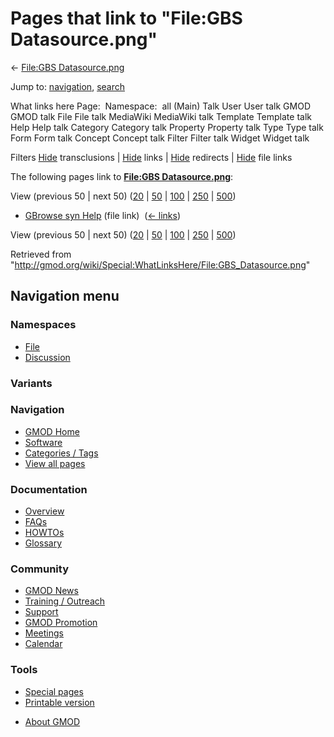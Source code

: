 <div id="mw-page-base" class="noprint">

</div>

<div id="mw-head-base" class="noprint">

</div>

<div id="content" class="mw-body" role="main">

<span id="top"></span>

<div id="mw-js-message" style="display:none;">

</div>



# <span dir="auto">Pages that link to "File:GBS Datasource.png"</span>

<div id="bodyContent">

<div id="contentSub">

← [File:GBS
Datasource.png](/wiki/File:GBS_Datasource.png "File:GBS Datasource.png")

</div>

<div id="jump-to-nav" class="mw-jump">

Jump to: [navigation](#mw-navigation), [search](#p-search)

</div>

<div id="mw-content-text">

What links here Page:  Namespace:  all (Main) Talk User User talk GMOD
GMOD talk File File talk MediaWiki MediaWiki talk Template Template talk
Help Help talk Category Category talk Property Property talk Type Type
talk Form Form talk Concept Concept talk Filter Filter talk Widget
Widget talk

Filters
[Hide](/mediawiki/index.php?title=Special:WhatLinksHere/File:GBS_Datasource.png&hidetrans=1 "Special:WhatLinksHere/File:GBS Datasource.png")
transclusions \|
[Hide](/mediawiki/index.php?title=Special:WhatLinksHere/File:GBS_Datasource.png&hidelinks=1 "Special:WhatLinksHere/File:GBS Datasource.png")
links \|
[Hide](/mediawiki/index.php?title=Special:WhatLinksHere/File:GBS_Datasource.png&hideredirs=1 "Special:WhatLinksHere/File:GBS Datasource.png")
redirects \|
[Hide](/mediawiki/index.php?title=Special:WhatLinksHere/File:GBS_Datasource.png&hideimages=1 "Special:WhatLinksHere/File:GBS Datasource.png")
file links

The following pages link to **[File:GBS
Datasource.png](/wiki/File:GBS_Datasource.png "File:GBS Datasource.png")**:

View (previous 50 \| next 50)
([20](/mediawiki/index.php?title=Special:WhatLinksHere/File:GBS_Datasource.png&limit=20 "Special:WhatLinksHere/File:GBS Datasource.png")
\|
[50](/mediawiki/index.php?title=Special:WhatLinksHere/File:GBS_Datasource.png&limit=50 "Special:WhatLinksHere/File:GBS Datasource.png")
\|
[100](/mediawiki/index.php?title=Special:WhatLinksHere/File:GBS_Datasource.png&limit=100 "Special:WhatLinksHere/File:GBS Datasource.png")
\|
[250](/mediawiki/index.php?title=Special:WhatLinksHere/File:GBS_Datasource.png&limit=250 "Special:WhatLinksHere/File:GBS Datasource.png")
\|
[500](/mediawiki/index.php?title=Special:WhatLinksHere/File:GBS_Datasource.png&limit=500 "Special:WhatLinksHere/File:GBS Datasource.png"))

- [GBrowse syn Help](/wiki/GBrowse_syn_Help "GBrowse syn Help") (file
  link) ‎ <span class="mw-whatlinkshere-tools">([←
  links](/mediawiki/index.php?title=Special:WhatLinksHere&target=GBrowse+syn+Help "Special:WhatLinksHere"))</span>

View (previous 50 \| next 50)
([20](/mediawiki/index.php?title=Special:WhatLinksHere/File:GBS_Datasource.png&limit=20 "Special:WhatLinksHere/File:GBS Datasource.png")
\|
[50](/mediawiki/index.php?title=Special:WhatLinksHere/File:GBS_Datasource.png&limit=50 "Special:WhatLinksHere/File:GBS Datasource.png")
\|
[100](/mediawiki/index.php?title=Special:WhatLinksHere/File:GBS_Datasource.png&limit=100 "Special:WhatLinksHere/File:GBS Datasource.png")
\|
[250](/mediawiki/index.php?title=Special:WhatLinksHere/File:GBS_Datasource.png&limit=250 "Special:WhatLinksHere/File:GBS Datasource.png")
\|
[500](/mediawiki/index.php?title=Special:WhatLinksHere/File:GBS_Datasource.png&limit=500 "Special:WhatLinksHere/File:GBS Datasource.png"))

</div>

<div class="printfooter">

Retrieved from
"<http://gmod.org/wiki/Special:WhatLinksHere/File:GBS_Datasource.png>"

</div>

<div id="catlinks" class="catlinks catlinks-allhidden">

</div>

<div class="visualClear">

</div>

</div>

</div>

<div id="mw-navigation">

## Navigation menu

<div id="mw-head">



<div id="left-navigation">

<div id="p-namespaces" class="vectorTabs" role="navigation"
aria-labelledby="p-namespaces-label">

### Namespaces

- <span id="ca-nstab-image"><a href="/wiki/File:GBS_Datasource.png" accesskey="c"
  title="View the file page [c]">File</a></span>
- <span id="ca-talk"><a
  href="/mediawiki/index.php?title=File_talk:GBS_Datasource.png&amp;action=edit&amp;redlink=1"
  accesskey="t"
  title="Discussion about the content page [t]">Discussion</a></span>

</div>

<div id="p-variants" class="vectorMenu emptyPortlet" role="navigation"
aria-labelledby="p-variants-label">

### 

### Variants[](#)

<div class="menu">

</div>

</div>

</div>





</div>

</div>

</div>

<div id="mw-panel">

<div id="p-logo" role="banner">

<a href="/wiki/Main_Page"
style="background-image: url(http://gmod.org/images/GMOD-cogs.png);"
title="Visit the main page"></a>

</div>

<div id="p-Navigation" class="portal" role="navigation"
aria-labelledby="p-Navigation-label">

### Navigation

<div class="body">

- <span id="n-GMOD-Home">[GMOD Home](/wiki/Main_Page)</span>
- <span id="n-Software">[Software](/wiki/GMOD_Components)</span>
- <span id="n-Categories-.2F-Tags">[Categories /
  Tags](/wiki/Categories)</span>
- <span id="n-View-all-pages">[View all
  pages](/wiki/Special:AllPages)</span>

</div>

</div>

<div id="p-Documentation" class="portal" role="navigation"
aria-labelledby="p-Documentation-label">

### Documentation

<div class="body">

- <span id="n-Overview">[Overview](/wiki/Overview)</span>
- <span id="n-FAQs">[FAQs](/wiki/Category:FAQ)</span>
- <span id="n-HOWTOs">[HOWTOs](/wiki/Category:HOWTO)</span>
- <span id="n-Glossary">[Glossary](/wiki/Glossary)</span>

</div>

</div>

<div id="p-Community" class="portal" role="navigation"
aria-labelledby="p-Community-label">

### Community

<div class="body">

- <span id="n-GMOD-News">[GMOD News](/wiki/GMOD_News)</span>
- <span id="n-Training-.2F-Outreach">[Training /
  Outreach](/wiki/Training_and_Outreach)</span>
- <span id="n-Support">[Support](/wiki/Support)</span>
- <span id="n-GMOD-Promotion">[GMOD
  Promotion](/wiki/GMOD_Promotion)</span>
- <span id="n-Meetings">[Meetings](/wiki/Meetings)</span>
- <span id="n-Calendar">[Calendar](/wiki/Calendar)</span>

</div>

</div>

<div id="p-tb" class="portal" role="navigation"
aria-labelledby="p-tb-label">

### Tools

<div class="body">

- <span id="t-specialpages"><a href="/wiki/Special:SpecialPages" accesskey="q"
  title="A list of all special pages [q]">Special pages</a></span>
- <span id="t-print"><a
  href="/mediawiki/index.php?title=Special:WhatLinksHere/File:GBS_Datasource.png&amp;printable=yes"
  rel="alternate" accesskey="p"
  title="Printable version of this page [p]">Printable version</a></span>

</div>

</div>

</div>

</div>

<div id="footer" role="contentinfo">

- <span id="footer-places-about">[About
  GMOD](/wiki/GMOD:About "GMOD:About")</span>

<!-- -->






</div>

